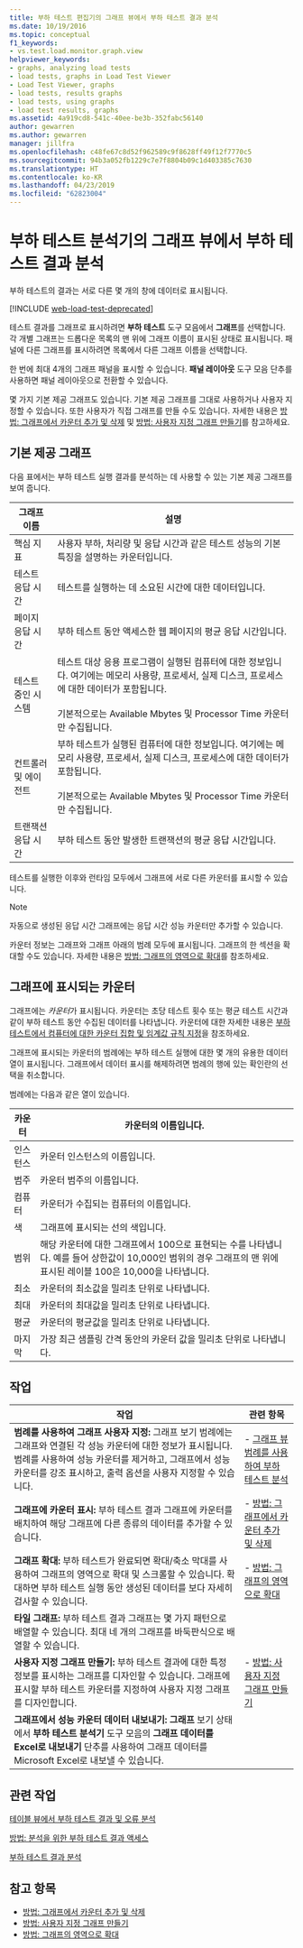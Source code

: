 ```yaml
---
title: 부하 테스트 편집기의 그래프 뷰에서 부하 테스트 결과 분석
ms.date: 10/19/2016
ms.topic: conceptual
f1_keywords:
- vs.test.load.monitor.graph.view
helpviewer_keywords:
- graphs, analyzing load tests
- load tests, graphs in Load Test Viewer
- Load Test Viewer, graphs
- load tests, results graphs
- load tests, using graphs
- load test results, graphs
ms.assetid: 4a919cd8-541c-40ee-be3b-352fabc56140
author: gewarren
ms.author: gewarren
manager: jillfra
ms.openlocfilehash: c48fe67c8d52f962589c9f8628ff49f12f7770c5
ms.sourcegitcommit: 94b3a052fb1229c7e7f8804b09c1d403385c7630
ms.translationtype: HT
ms.contentlocale: ko-KR
ms.lasthandoff: 04/23/2019
ms.locfileid: "62823004"
---
```

# <a name="analyze-load-test-results-in-the-graphs-view-of-the-load-test-analyzer"></a>부하 테스트 분석기의 그래프 뷰에서 부하 테스트 결과 분석

부하 테스트의 결과는 서로 다른 몇 개의 창에 데이터로 표시됩니다.

[!INCLUDE [web-load-test-deprecated](includes/web-load-test-deprecated.md)]

테스트 결과를 그래프로 표시하려면 **부하 테스트** 도구 모음에서 **그래프**를 선택합니다. 각 개별 그래프는 드롭다운 목록의 맨 위에 그래프 이름이 표시된 상태로 표시됩니다. 패널에 다른 그래프를 표시하려면 목록에서 다른 그래프 이름을 선택합니다.

한 번에 최대 4개의 그래프 패널을 표시할 수 있습니다. **패널 레이아웃** 도구 모음 단추를 사용하면 패널 레이아웃으로 전환할 수 있습니다.

몇 가지 기본 제공 그래프도 있습니다. 기본 제공 그래프를 그대로 사용하거나 사용자 지정할 수 있습니다. 또한 사용자가 직접 그래프를 만들 수도 있습니다. 자세한 내용은 [방법: 그래프에서 카운터 추가 및 삭제](../test/how-to-add-and-delete-counters-on-graphs-in-load-test-results.md) 및 [방법: 사용자 지정 그래프 만들기](../test/how-to-create-custom-graphs-in-load-test-results.md)를 참고하세요.

## <a name="built-in-graphs"></a>기본 제공 그래프

다음 표에서는 부하 테스트 실행 결과를 분석하는 데 사용할 수 있는 기본 제공 그래프를 보여 줍니다.

|그래프 이름|설명|
|-|-|
|핵심 지표|사용자 부하, 처리량 및 응답 시간과 같은 테스트 성능의 기본 특징을 설명하는 카운터입니다.|
|테스트 응답 시간|테스트를 실행하는 데 소요된 시간에 대한 데이터입니다.|
|페이지 응답 시간|부하 테스트 동안 액세스한 웹 페이지의 평균 응답 시간입니다.|
|테스트 중인 시스템|테스트 대상 응용 프로그램이 실행된 컴퓨터에 대한 정보입니다. 여기에는 메모리 사용량, 프로세서, 실제 디스크, 프로세스에 대한 데이터가 포함됩니다.<br /><br /> 기본적으로는 Available Mbytes 및 Processor Time 카운터만 수집됩니다.|
|컨트롤러 및 에이전트|부하 테스트가 실행된 컴퓨터에 대한 정보입니다. 여기에는 메모리 사용량, 프로세서, 실제 디스크, 프로세스에 대한 데이터가 포함됩니다.<br /><br /> 기본적으로는 Available Mbytes 및 Processor Time 카운터만 수집됩니다.|
|트랜잭션 응답 시간|부하 테스트 동안 발생한 트랜잭션의 평균 응답 시간입니다.|

 테스트를 실행한 이후와 런타임 모두에서 그래프에 서로 다른 카운터를 표시할 수 있습니다.

> [!NOTE]
> 자동으로 생성된 응답 시간 그래프에는 응답 시간 성능 카운터만 추가할 수 있습니다.

 카운터 정보는 그래프와 그래프 아래의 범례 모두에 표시됩니다. 그래프의 한 섹션을 확대할 수도 있습니다. 자세한 내용은 [방법: 그래프의 영역으로 확대](../test/how-to-zoom-in-on-a-region-of-the-graph-in-load-test-results.md)를 참조하세요.

## <a name="counters-displayed-in-graphs"></a>그래프에 표시되는 카운터

 그래프에는 *카운터*가 표시됩니다. 카운터는 초당 테스트 횟수 또는 평균 테스트 시간과 같이 부하 테스트 동안 수집된 데이터를 나타냅니다. 카운터에 대한 자세한 내용은 [부하 테스트에서 컴퓨터에 대한 카운터 집합 및 임계값 규칙 지정](../test/specify-counter-sets-and-threshold-rules-for-load-testing.md)을 참조하세요.

 그래프에 표시되는 카운터의 범례에는 부하 테스트 실행에 대한 몇 개의 유용한 데이터 열이 표시됩니다. 그래프에서 데이터 표시를 해제하려면 범례의 행에 있는 확인란의 선택을 취소합니다.

 범례에는 다음과 같은 열이 있습니다.

|카운터|카운터의 이름입니다.|
|-|-|
|인스턴스|카운터 인스턴스의 이름입니다.|
|범주|카운터 범주의 이름입니다.|
|컴퓨터|카운터가 수집되는 컴퓨터의 이름입니다.|
|색|그래프에 표시되는 선의 색입니다.|
|범위|해당 카운터에 대한 그래프에서 100으로 표현되는 수를 나타냅니다. 예를 들어 상한값이 10,000인 범위의 경우 그래프의 맨 위에 표시된 레이블 100은 10,000을 나타냅니다.|
|최소|카운터의 최소값을 밀리초 단위로 나타냅니다.|
|최대|카운터의 최대값을 밀리초 단위로 나타냅니다.|
|평균|카운터의 평균값을 밀리초 단위로 나타냅니다.|
|마지막|가장 최근 샘플링 간격 동안의 카운터 값을 밀리초 단위로 나타냅니다.|

## <a name="tasks"></a>작업

|작업|관련 항목|
|-|-|
|**범례를 사용하여 그래프 사용자 지정:** 그래프 보기 범례에는 그래프와 연결된 각 성능 카운터에 대한 정보가 표시됩니다. 범례를 사용하여 성능 카운터를 제거하고, 그래프에서 성능 카운터를 강조 표시하고, 출력 옵션을 사용자 지정할 수 있습니다.|-   [그래프 뷰 범례를 사용하여 부하 테스트 분석](../test/use-the-graphs-view-legend-to-analyze-load-tests.md)|
|**그래프에 카운터 표시:** 부하 테스트 결과 그래프에 카운터를 배치하여 해당 그래프에 다른 종류의 데이터를 추가할 수 있습니다.|-   [방법: 그래프에서 카운터 추가 및 삭제](../test/how-to-add-and-delete-counters-on-graphs-in-load-test-results.md)|
|**그래프 확대:** 부하 테스트가 완료되면 확대/축소 막대를 사용하여 그래프의 영역으로 확대 및 스크롤할 수 있습니다. 확대하면 부하 테스트 실행 동안 생성된 데이터를 보다 자세히 검사할 수 있습니다.|-   [방법: 그래프의 영역으로 확대](../test/how-to-zoom-in-on-a-region-of-the-graph-in-load-test-results.md)|
|**타일 그래프:** 부하 테스트 결과 그래프는 몇 가지 패턴으로 배열할 수 있습니다. 최대 네 개의 그래프를 바둑판식으로 배열할 수 있습니다.||
|**사용자 지정 그래프 만들기:** 부하 테스트 결과에 대한 특정 정보를 표시하는 그래프를 디자인할 수 있습니다. 그래프에 표시할 부하 테스트 카운터를 지정하여 사용자 지정 그래프를 디자인합니다.|-   [방법: 사용자 지정 그래프 만들기](../test/how-to-create-custom-graphs-in-load-test-results.md)|
|**그래프에서 성능 카운터 데이터 내보내기:** **그래프** 보기 상태에서 **부하 테스트 분석기** 도구 모음의 **그래프 데이터를 Excel로 내보내기** 단추를 사용하여 그래프 데이터를 Microsoft Excel로 내보낼 수 있습니다.||

## <a name="related-tasks"></a>관련 작업

 [테이블 뷰에서 부하 테스트 결과 및 오류 분석](../test/analyze-load-test-results-and-errors-in-the-tables-view.md)

 [방법: 분석을 위한 부하 테스트 결과 액세스](../test/how-to-access-load-test-results-for-analysis.md)

 [부하 테스트 결과 분석](../test/analyze-load-test-results-using-the-load-test-analyzer.md)

## <a name="see-also"></a>참고 항목

- [방법: 그래프에서 카운터 추가 및 삭제](../test/how-to-add-and-delete-counters-on-graphs-in-load-test-results.md)
- [방법: 사용자 지정 그래프 만들기](../test/how-to-create-custom-graphs-in-load-test-results.md)
- [방법: 그래프의 영역으로 확대](../test/how-to-zoom-in-on-a-region-of-the-graph-in-load-test-results.md)